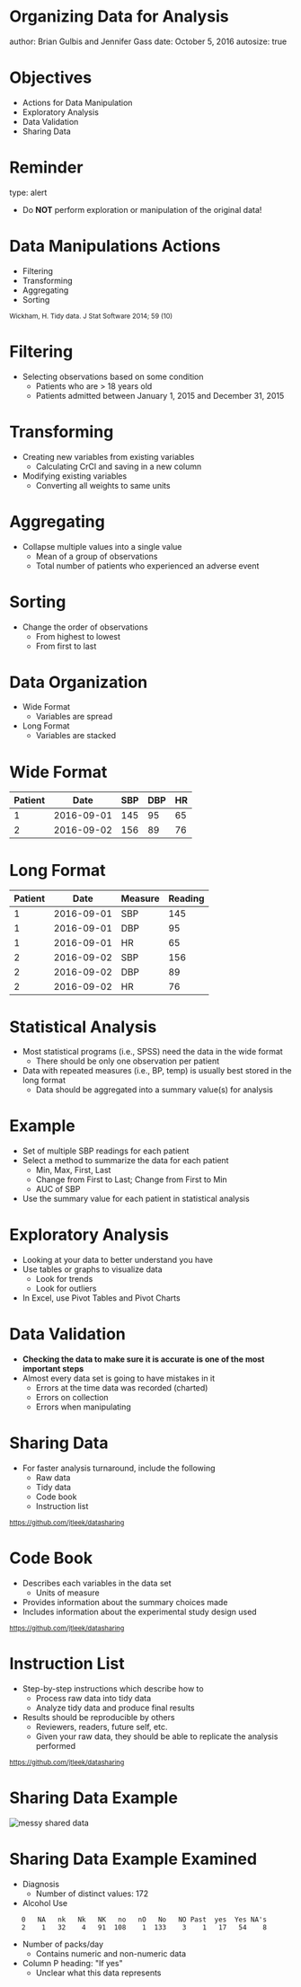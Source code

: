 Organizing Data for Analysis
========================================================
author: Brian Gulbis and Jennifer Gass
date: October 5, 2016
autosize: true

Objectives
========================================================

* Actions for Data Manipulation
* Exploratory Analysis
* Data Validation
* Sharing Data

Reminder
========================================================
type: alert

* Do __NOT__ perform exploration or manipulation of the original data!

Data Manipulations Actions
========================================================

* Filtering
* Transforming
* Aggregating
* Sorting

<small>Wickham, H. Tidy data. J Stat Software 2014; 59 (10)</small>

Filtering
========================================================

* Selecting observations based on some condition
    - Patients who are > 18 years old
    - Patients admitted between January 1, 2015 and December 31, 2015

Transforming
========================================================

* Creating new variables from existing variables
    - Calculating CrCl and saving in a new column
* Modifying existing variables
    - Converting all weights to same units

Aggregating
========================================================

* Collapse multiple values into a single value
    - Mean of a group of observations
    - Total number of patients who experienced an adverse event

Sorting
========================================================

* Change the order of observations
    - From highest to lowest
    - From first to last

Data Organization
========================================================

* Wide Format
    - Variables are spread
* Long Format
    - Variables are stacked

Wide Format
========================================================

Patient|Date|SBP|DBP|HR
-------|----|---|---|---
1|2016-09-01|145|95|65
2|2016-09-02|156|89|76

Long Format
========================================================

Patient|Date|Measure|Reading
-------|----|-------|-------
1|2016-09-01|SBP|145
1|2016-09-01|DBP|95
1|2016-09-01|HR|65
2|2016-09-02|SBP|156
2|2016-09-02|DBP|89
2|2016-09-02|HR|76

Statistical Analysis
========================================================

* Most statistical programs (i.e., SPSS) need the data in the wide format
    - There should be only one observation per patient
* Data with repeated measures (i.e., BP, temp) is usually best stored in the long format
    - Data should be aggregated into a summary value(s) for analysis

Example
========================================================

* Set of multiple SBP readings for each patient
* Select a method to summarize the data for each patient
    - Min, Max, First, Last
    - Change from First to Last; Change from First to Min
    - AUC of SBP
* Use the summary value for each patient in statistical analysis

Exploratory Analysis
========================================================

* Looking at your data to better understand you have
* Use tables or graphs to visualize data
    - Look for trends
    - Look for outliers
* In Excel, use Pivot Tables and Pivot Charts

Data Validation
========================================================

* __Checking the data to make sure it is accurate is one of the most important steps__
* Almost every data set is going to have mistakes in it
    - Errors at the time data was recorded (charted)
    - Errors on collection
    - Errors when manipulating

Sharing Data
========================================================

* For faster analysis turnaround, include the following
    - Raw data
    - Tidy data
    - Code book
    - Instruction list

<small>https://github.com/jtleek/datasharing</small>

Code Book
========================================================

* Describes each variables in the data set
    - Units of measure
* Provides information about the summary choices made
* Includes information about the experimental study design used

<small>https://github.com/jtleek/datasharing</small>

Instruction List
========================================================

* Step-by-step instructions which describe how to
    - Process raw data into tidy data
    - Analyze tidy data and produce final results
* Results should be reproducible by others
    - Reviewers, readers, future self, etc.
    - Given your raw data, they should be able to replicate the analysis performed

<small>https://github.com/jtleek/datasharing</small>

Sharing Data Example
========================================================

![messy shared data](lecture_04-figure/data_sharing_messy.png)

Sharing Data Example Examined
========================================================



* Diagnosis
    - Number of distinct values: 172
* Alcohol Use


```
   0   NA   nk   Nk   NK   no   nO   No   NO Past  yes  Yes NA's 
   2    1   32    4   91  108    1  133    3    1   17   54    8 
```

* Number of packs/day
    - Contains numeric and non-numeric data
* Column P heading: "If yes"
    - Unclear what this data represents

